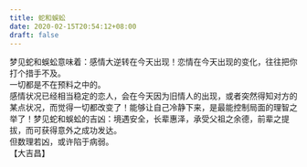 ```yaml
---
title: 蛇和蜈蚣
date: 2020-02-15T20:54:12+08:00
draft: false
---
```


梦见蛇和蜈蚣意味着：感情大逆转在今天出现！恋情在今天出现的变化，往往把你打个措手不及。<br>
一切都是不在预料之中的。<br>
感情状况已经相当稳定的恋人，会在今天因为旧情人的出现，或者突然得知对方的某点状况，而觉得一切都改变了！能够让自己冷静下来，是最能控制局面的理智之举了！梦见蛇和蜈蚣的吉凶：境遇安全，长辈惠泽，承受父祖之余德，前辈之提拔，而可获得意外之成功发达。<br>
但数理若凶，或许陷于病弱。<br>
【大吉昌】